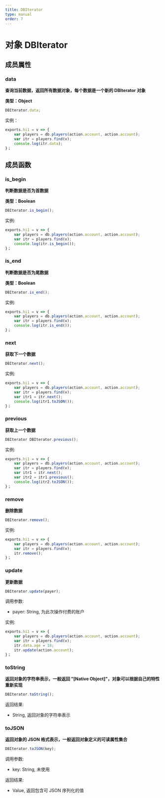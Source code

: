 ```yaml
---
title: DBIterator
type: manual
order: 7
---
```

# 对象 DBIterator

## 成员属性

### data
**查询当前数据，返回所有数据对象，每个数据是一个新的 DBIterator 对象**

**类型：Object**

```JavaScript
DBIterator.data;
```

实例：
```JavaScript
exports.hi1 = v => {
    var players = db.players(action.account, action.account);
    var itr = players.find(v);
    console.log(itr.data);
}；
```

## 成员函数

### is_begin
**判断数据是否为首数据**

**类型：Boolean**

```JavaScript
DBIterator.is_begin();
```

实例:

```JavaScript
exports.hi1 = v => {
    var players = db.players(action.account, action.account);
    var itr = players.find(v);
    console.log(itr.is_begin());
}；
```


### is_end
**判断数据是否为尾数据**

**类型：Boolean**

```JavaScript
DBIterator.is_end();
```

实例:

```JavaScript
exports.hi1 = v => {
    var players = db.players(action.account, action.account);
    var itr = players.find(v);
    console.log(itr.is_end());
}；
```


### next
**获取下一个数据**

```JavaScript
DBIterator.next();
```

实例:

```JavaScript
exports.hi1 = v => {
    var players = db.players(action.account, action.account);
    var itr = players.find(v);
    var itr1 = itr.next();
    console.log(itr1.toJSON());
}；
```


### previous
**获取上一个数据**

```JavaScript
DBIterator DBIterator.previous();
```

实例:

```JavaScript
exports.hi1 = v => {
    var players = db.players(action.account, action.account);
    var itr = players.find(v);
    var itr1 = itr.next();
    var itr2 = itr1.previous();
    console.log(itr2.toJSON());
}；
```


### remove
**删除数据**

```JavaScript
DBIterator.remove();
```

实例:

```JavaScript
exports.hi1 = v => {
    var players = db.players(action.account, action.account);
    var itr = players.find(v);
    itr.remove();
}；
```


### update
**更新数据**

```JavaScript
DBIterator.update(payer);
```

调用参数:
* payer: String, 为此次操作付费的账户

实例:

```JavaScript
exports.hi1 = v => {
    var players = db.players(action.account, action.account);
    var itr = players.find(v);
    itr.data.age = 18;
    itr.update(action.account);
}；
```


### toString
**返回对象的字符串表示，一般返回 "[Native Object]"，对象可以根据自己的特性重新实现**

```JavaScript
DBIterator.toString();
```

返回结果:
* String, 返回对象的字符串表示


### toJSON
**返回对象的 JSON 格式表示，一般返回对象定义的可读属性集合**

```JavaScript
DBIterator.toJSON(key);
```

调用参数:
* key: String, 未使用

返回结果:
* Value, 返回包含可 JSON 序列化的值


